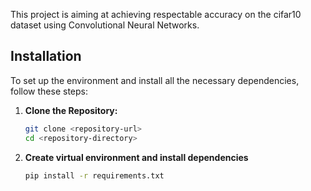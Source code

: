 This project is aiming at achieving respectable accuracy on the cifar10 dataset using Convolutional Neural Networks.

## Installation

To set up the environment and install all the necessary dependencies, follow these steps:

1. **Clone the Repository:**

    ```sh
    git clone <repository-url>
    cd <repository-directory>
    ```

2. **Create virtual environment and install dependencies**
    ```sh
    pip install -r requirements.txt
    ```
